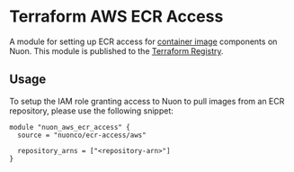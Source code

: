 # Terraform AWS ECR Access

A module for setting up ECR access for [container image](https://docs.nuon.co/guides/container-image-components#ecr-access-iam-role) components on Nuon. This module is published to the [Terraform Registry](https://registry.terraform.io/modules/nuonco/ecr-access/aws).

## Usage

To setup the IAM role granting access to Nuon to pull images from an ECR repository, please use the following snippet:

```hcl
module "nuon_aws_ecr_access" {
  source = "nuonco/ecr-access/aws"

  repository_arns = ["<repository-arn>"]
}
```
